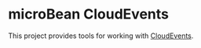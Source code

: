 # microBean CloudEvents

This project provides tools for working with [CloudEvents][cloudevents].

[cloudevents]: https://github.com/cloudevents

